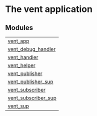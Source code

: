 

# The vent application #


## Modules ##


<table width="100%" border="0" summary="list of modules">
<tr><td><a href="http://github.com/dataloop/erl-vent/blob/master/doc/vent_app.md" class="module">vent_app</a></td></tr>
<tr><td><a href="http://github.com/dataloop/erl-vent/blob/master/doc/vent_debug_handler.md" class="module">vent_debug_handler</a></td></tr>
<tr><td><a href="http://github.com/dataloop/erl-vent/blob/master/doc/vent_handler.md" class="module">vent_handler</a></td></tr>
<tr><td><a href="http://github.com/dataloop/erl-vent/blob/master/doc/vent_helper.md" class="module">vent_helper</a></td></tr>
<tr><td><a href="http://github.com/dataloop/erl-vent/blob/master/doc/vent_publisher.md" class="module">vent_publisher</a></td></tr>
<tr><td><a href="http://github.com/dataloop/erl-vent/blob/master/doc/vent_publisher_sup.md" class="module">vent_publisher_sup</a></td></tr>
<tr><td><a href="http://github.com/dataloop/erl-vent/blob/master/doc/vent_subscriber.md" class="module">vent_subscriber</a></td></tr>
<tr><td><a href="http://github.com/dataloop/erl-vent/blob/master/doc/vent_subscriber_sup.md" class="module">vent_subscriber_sup</a></td></tr>
<tr><td><a href="http://github.com/dataloop/erl-vent/blob/master/doc/vent_sup.md" class="module">vent_sup</a></td></tr></table>

